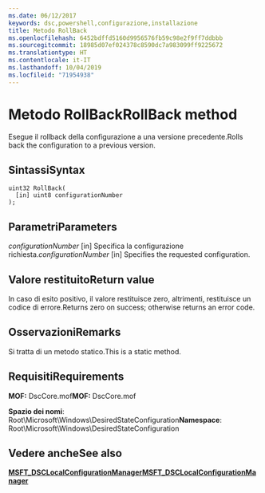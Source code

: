 ```yaml
---
ms.date: 06/12/2017
keywords: dsc,powershell,configurazione,installazione
title: Metodo RollBack
ms.openlocfilehash: 6452bdffd5160d9956576fb59c98e2f9ff7ddbbb
ms.sourcegitcommit: 18985d07ef024378c8590dc7a983099ff9225672
ms.translationtype: HT
ms.contentlocale: it-IT
ms.lasthandoff: 10/04/2019
ms.locfileid: "71954938"
---
```

# <a name="rollback-method"></a><span data-ttu-id="bbed7-103">Metodo RollBack</span><span class="sxs-lookup"><span data-stu-id="bbed7-103">RollBack method</span></span>

<span data-ttu-id="bbed7-104">Esegue il rollback della configurazione a una versione precedente.</span><span class="sxs-lookup"><span data-stu-id="bbed7-104">Rolls back the configuration to a previous version.</span></span>

## <a name="syntax"></a><span data-ttu-id="bbed7-105">Sintassi</span><span class="sxs-lookup"><span data-stu-id="bbed7-105">Syntax</span></span>

```mof
uint32 RollBack(
  [in] uint8 configurationNumber
);
```

## <a name="parameters"></a><span data-ttu-id="bbed7-106">Parametri</span><span class="sxs-lookup"><span data-stu-id="bbed7-106">Parameters</span></span>

<span data-ttu-id="bbed7-107">*configurationNumber* \[in\] Specifica la configurazione richiesta.</span><span class="sxs-lookup"><span data-stu-id="bbed7-107">*configurationNumber* \[in\] Specifies the requested configuration.</span></span>

## <a name="return-value"></a><span data-ttu-id="bbed7-108">Valore restituito</span><span class="sxs-lookup"><span data-stu-id="bbed7-108">Return value</span></span>

<span data-ttu-id="bbed7-109">In caso di esito positivo, il valore restituisce zero, altrimenti, restituisce un codice di errore.</span><span class="sxs-lookup"><span data-stu-id="bbed7-109">Returns zero on success; otherwise returns an error code.</span></span>

## <a name="remarks"></a><span data-ttu-id="bbed7-110">Osservazioni</span><span class="sxs-lookup"><span data-stu-id="bbed7-110">Remarks</span></span>

<span data-ttu-id="bbed7-111">Si tratta di un metodo statico.</span><span class="sxs-lookup"><span data-stu-id="bbed7-111">This is a static method.</span></span>

## <a name="requirements"></a><span data-ttu-id="bbed7-112">Requisiti</span><span class="sxs-lookup"><span data-stu-id="bbed7-112">Requirements</span></span>

<span data-ttu-id="bbed7-113">**MOF:** DscCore.mof</span><span class="sxs-lookup"><span data-stu-id="bbed7-113">**MOF:** DscCore.mof</span></span>

<span data-ttu-id="bbed7-114">**Spazio dei nomi**: Root\Microsoft\Windows\DesiredStateConfiguration</span><span class="sxs-lookup"><span data-stu-id="bbed7-114">**Namespace**: Root\Microsoft\Windows\DesiredStateConfiguration</span></span>

## <a name="see-also"></a><span data-ttu-id="bbed7-115">Vedere anche</span><span class="sxs-lookup"><span data-stu-id="bbed7-115">See also</span></span>

[<span data-ttu-id="bbed7-116">**MSFT_DSCLocalConfigurationManager**</span><span class="sxs-lookup"><span data-stu-id="bbed7-116">**MSFT_DSCLocalConfigurationManager**</span></span>](msft-dsclocalconfigurationmanager.md)
